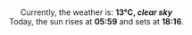 <p  align="center"><br/>Currently, the weather is: <b> 13°C, <i>clear sky</i></b></br>Today, the sun rises at <b>05:59</b> and sets at <b>18:16</b>.</p>